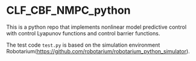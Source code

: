 # CLF_CBF_NMPC_python
This is a python repo that implements nonlinear model predictive control with control Lyapunov functions and control barrier functions.

The test code `test.py` is based on the simulation environment Robotarium(https://github.com/robotarium/robotarium_python_simulator).
